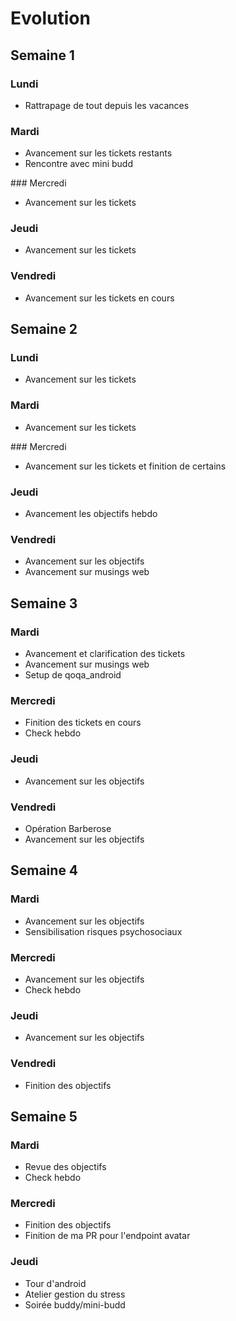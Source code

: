 # Evolution

## Semaine 1

### Lundi
- Rattrapage de tout depuis les vacances

### Mardi
- Avancement sur les tickets restants
- Rencontre avec mini budd

### Mercredi
- Avancement sur les tickets

### Jeudi
- Avancement sur les tickets

### Vendredi
- Avancement sur les tickets en cours

## Semaine 2

### Lundi
- Avancement sur les tickets

### Mardi
- Avancement sur les tickets

### Mercredi
- Avancement sur les tickets et finition de certains

### Jeudi
- Avancement les objectifs hebdo

### Vendredi
- Avancement sur les objectifs
- Avancement sur musings web

## Semaine 3

### Mardi
- Avancement et clarification des tickets
- Avancement sur musings web
- Setup de qoqa_android

### Mercredi
- Finition des tickets en cours
- Check hebdo

### Jeudi
- Avancement sur les objectifs

### Vendredi
- Opération Barberose
- Avancement sur les objectifs

## Semaine 4

### Mardi
- Avancement sur les objectifs
- Sensibilisation risques psychosociaux

### Mercredi
- Avancement sur les objectifs
- Check hebdo

### Jeudi
- Avancement sur les objectifs

### Vendredi
- Finition des objectifs

## Semaine 5

### Mardi
- Revue des objectifs
- Check hebdo

### Mercredi
- Finition des objectifs
- Finition de ma PR pour l'endpoint avatar

### Jeudi
- Tour d'android
- Atelier gestion du stress
- Soirée buddy/mini-budd
